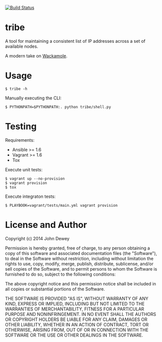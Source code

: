 [![Build Status](https://travis-ci.org/retr0h/tribe.png?branch=master)](https://travis-ci.org/retr0h/tribe)

tribe
=====

A tool for maintaining a consistent list of IP addresses across a set of available nodes.

A modern take on [Wackamole](http://www.backhand.org/wackamole).

Usage
=====

    $ tribe -h

Manually executing the CLI:

    $ PYTHONPATH=$PYTHONPATH:. python tribe/shell.py

Testing
=======

Requirements:

* Ansible >= 1.6
* Vagrant >= 1.6
* Tox

Execute unit tests:

    $ vagrant up --no-provision
    $ vagrant provision
    $ tox

Execute integraton tests:

    $ PLAYBOOK=vagrant/tests/main.yml vagrant provision

License and Author
==================

Copyright (c) 2014 John Dewey

Permission is hereby granted, free of charge, to any person obtaining a copy
of this software and associated documentation files (the "Software"), to deal
in the Software without restriction, including without limitation the rights
to use, copy, modify, merge, publish, distribute, sublicense, and/or sell
copies of the Software, and to permit persons to whom the Software is
furnished to do so, subject to the following conditions:

The above copyright notice and this permission notice shall be included in
all copies or substantial portions of the Software.

THE SOFTWARE IS PROVIDED "AS IS", WITHOUT WARRANTY OF ANY KIND, EXPRESS OR
IMPLIED, INCLUDING BUT NOT LIMITED TO THE WARRANTIES OF MERCHANTABILITY,
FITNESS FOR A PARTICULAR PURPOSE AND NONINFRINGEMENT. IN NO EVENT SHALL THE
AUTHORS OR COPYRIGHT HOLDERS BE LIABLE FOR ANY CLAIM, DAMAGES OR OTHER
LIABILITY, WHETHER IN AN ACTION OF CONTRACT, TORT OR OTHERWISE, ARISING FROM,
OUT OF OR IN CONNECTION WITH THE SOFTWARE OR THE USE OR OTHER DEALINGS IN
THE SOFTWARE.
